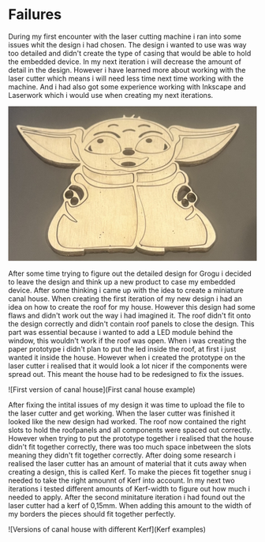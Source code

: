 # Failures

During my first encounter with the laser cutting machine i ran into some issues whit the design i had chosen. The design i wanted to use was way too detailed and didn't create the type of casing that would be able to hold the embedded device. In my next iteration i will decrease the amount of detail in the design. However i have learned more about working with the laser cutter which means i will need less time next time working with the machine. And i had also got some experience working with Inkscape and Laserwork which i would use when creating my next iterations. 

![Grogu first laser cut](../assets/Grogu.jpg)

After some time trying to figure out the detailed design for Grogu i decided to leave the design and think up a new product to case my embedded device. After some thinking i came up with the idea to create a miniature canal house.
When creating the first iteration of my new design i had an idea on how to create the roof for my house. However this design had some flaws and didn't work out the way i had imagined it. The roof didn't fit onto the design correctly and didn't contain roof panels to close the design. This part was essential because i wanted to add a LED module behind the window, this wouldn't work if the roof was open. When i was creating the paper prototype i didn't plan to put the led inside the roof, at first i just wanted it inside the house. However when i created the prototype on the laser cutter i realised that it would look a lot nicer if the components were spread out. This meant the house had to be redesigned to fix the issues. 

![First version of canal house](First canal house example)

After fixing the intital issues of my design it was time to upload the file to the laser cutter and get working. When the laser cutter was finished it looked like the new design had worked. The roof now contained the right slots to hold the roofpanels and all components were spaced out correctly. However when trying to put the prototype together i realised that the house didn't fit together correctly, there was too much space inbetween the slots meaning they didn't fit together correctly. After doing some research i realised the laser cutter has an amount of material that it cuts away when creating a design, this is called Kerf. To make the pieces fit together snug i needed to take the right amounnt of Kerf into account. In my next two iterations i tested different amounts of Kerf-width to figure out how much i needed to apply. After the second minitature iteration i had found out the laser cutter had a kerf of 0,15mm. When adding this amount to the width of my borders the pieces should fit together perfectly.

![Versions of canal house with different Kerf](Kerf examples)


